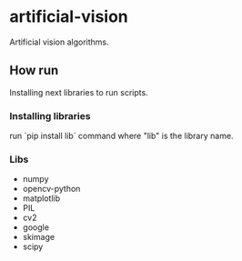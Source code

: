 # artificial-vision
Artificial vision algorithms.

## How run
Installing next libraries to run scripts.

### Installing libraries
run ´pip install lib´ command where "lib" is the library name.

### Libs
- numpy
- opencv-python
- matplotlib
- PIL
- cv2
- google
- skimage
- scipy